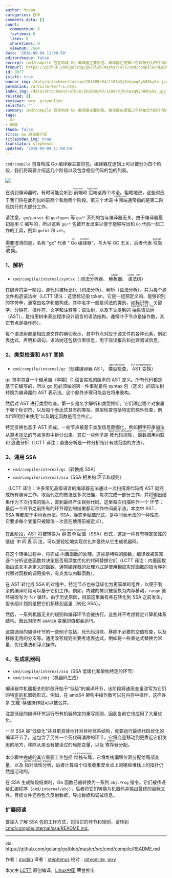 ```yaml
---
author: Mvdan
categories: 技术
comments_data: []
count:
  commentnum: 0
  favtimes: 0
  likes: 0
  sharetimes: 0
  viewnum: 7564
date: '2018-09-04 11:08:50'
editorchoice: false
excerpt: cmd/compile 包含构成 Go 编译器主要的包。编译器在逻辑上可以被分为四个阶段，我们将简要介绍这几个阶段以及包含相应代码的包的列表。
fromurl: https://github.com/golang/go/blob/master/src/cmd/compile/README.md
id: 9977
islctt: true
banner_img: /data/attachment/album/201809/04/110843j9uhgeq9yh88hy8e.jpg
permalink: /article-9977-1.html
index_img: /data/attachment/album/201809/04/110843j9uhgeq9yh88hy8e.jpg.thumb.jpg
related: []
reviewer: wxy, pityonline
selector: ''
summary: cmd/compile 包含构成 Go 编译器主要的包。编译器在逻辑上可以被分为四个阶段，我们将简要介绍这几个阶段以及包含相应代码的包的列表。
tags:
- Go
- 编译
thumb: false
title: Go 编译器介绍
titleindex_img: true
translator: stephenxs
updated: '2018-09-04 11:08:50'
---
```


`cmd/compile` 包含构成 Go 编译器主要的包。编译器在逻辑上可以被分为四个阶段，我们将简要介绍这几个阶段以及包含相应代码的包的列表。


![](/data/attachment/album/201809/04/110843j9uhgeq9yh88hy8e.jpg)


在谈到编译器时，有时可能会听到<ruby> 前端 <rt>  front-end </rt></ruby>和<ruby> 后端 <rt>  back-end </rt></ruby>这两个术语。粗略地说，这些对应于我们将在此列出的前两个和后两个阶段。第三个术语<ruby> 中间端 <rt>  middle-end </rt></ruby>通常指的是第二阶段执行的大部分工作。


请注意，`go/parser` 和 `go/types` 等 `go/*` 系列的包与编译器无关。由于编译器最初是用 C 编写的，所以这些 `go/*` 包被开发出来以便于能够写出和 `Go` 代码一起工作的工具，例如 `gofmt` 和 `vet`。


需要澄清的是，名称 “gc” 代表 “<ruby> Go 编译器 <rt>  Go compiler </rt></ruby>”，与大写 GC 无关，后者代表<ruby> 垃圾收集 <rt>  garbage collection </rt></ruby>。


### 1、解析


* `cmd/compile/internal/syntax`（<ruby> 词法分析器 <rt>  lexer </rt></ruby>、<ruby> 解析器 <rt>  parser </rt></ruby>、<ruby> 语法树 <rt>  syntax tree </rt></ruby>）


在编译的第一阶段，源代码被标记化（词法分析）、解析（语法分析），并为每个源文件构造语法树（LCTT 译注：这里标记指 token，它是一组预定义的、能够识别的字符串，通常由名字和值构成，其中名字一般是词法的类别，如标识符、关键字、分隔符、操作符、文字和注释等；语法树，以及下文提到的<ruby> 抽象语法树 <rt>  Abstract Syntax Tree </rt></ruby>（AST），是指用树来表达程序设计语言的语法结构，通常叶子节点是操作数，其它节点是操作码）。


每个语法树都是相应源文件的确切表示，其中节点对应于源文件的各种元素，例如表达式、声明和语句。语法树还包括位置信息，用于错误报告和创建调试信息。


### 2、类型检查和 AST 变换


* `cmd/compile/internal/gc`（创建编译器 AST，<ruby> 类型检查 <rt>  type-checking </rt></ruby>，<ruby> AST 变换 <rt>  AST transformation </rt></ruby>）


gc 包中包含一个继承自（早期）C 语言实现的版本的 AST 定义。所有代码都是基于它编写的，所以 gc 包必须做的第一件事就是将 syntax 包（定义）的语法树转换为编译器的 AST 表示法。这个额外步骤可能会在将来重构。


然后对 AST 进行类型检查。第一步是名字解析和类型推断，它们确定哪个对象属于哪个标识符，以及每个表达式具有的类型。类型检查包括特定的额外检查，例如“声明但未使用”以及确定函数是否会终止。


特定变换也基于 AST 完成。一些节点被基于类型信息而细化，例如把字符串加法从算术加法的节点类型中拆分出来。其它一些例子是<ruby> 死代码消除 <rt>  dead code elimination </rt></ruby>，<ruby> 函数调用内联 <rt>  function call inlining </rt></ruby>和<ruby> 逃逸分析 <rt>  escape analysis </rt></ruby>（LCTT 译注：逃逸分析是一种分析指针有效范围的方法）。


### 3、通用 SSA


* `cmd/compile/internal/gc`（转换成 SSA）
* `cmd/compile/internal/ssa`（SSA 相关的<ruby> 环节 <rt>  pass </rt></ruby>和规则）


（LCTT 译注：许多常见高级语言的编译器无法通过一次扫描源代码或 AST 就完成所有编译工作，取而代之的做法是多次扫描，每次完成一部分工作，并将输出结果作为下次扫描的输入，直到最终产生目标代码。这里每次扫描称作一个<ruby> 环节 <rt>  pass </rt></ruby>；最后一个环节之前所有的环节得到的结果都可称作中间表示法，本文中 AST、SSA 等都属于中间表示法。SSA，静态单赋值形式，是中间表示法的一种性质，它要求每个变量只被赋值一次且在使用前被定义）。


在此阶段，AST 将被转换为<ruby> 静态单赋值 <rt>  Static Single Assignment </rt></ruby>（SSA）形式，这是一种具有特定属性的低级<ruby> 中间表示法 <rt>  intermediate representation </rt></ruby>，可以更轻松地实现优化并最终从它生成机器码。


在这个转换过程中，将完成<ruby> 内置函数 <rt>  function intrinsics </rt></ruby>的处理。这些是特殊的函数，编译器被告知逐个分析这些函数并决定是否用深度优化的代码替换它们（LCTT 译注：内置函数指由语言本身定义的函数，通常编译器的处理方式是使用相应实现函数的指令序列代替对函数的调用指令，有点类似内联函数）。


在 AST 转化成 SSA 的过程中，特定节点也被低级化为更简单的组件，以便于剩余的编译阶段可以基于它们工作。例如，内建的拷贝被替换为内存移动，`range` 循环被改写为 `for` 循环。由于历史原因，目前这里面有些在转化到 SSA 之前发生，但长期计划则是把它们都移到这里（转化 SSA）。


然后，一系列机器无关的规则和编译环节会被执行。这些并不考虑特定计算机体系结构，因此对所有 `GOARCH` 变量的值都会运行。


这类通用的编译环节的一些例子包括，死代码消除、移除不必要的空值检查，以及移除无用的分支等。通用改写规则主要考虑表达式，例如将一些表达式替换为常量，优化乘法和浮点操作。


### 4、生成机器码


* `cmd/compile/internal/ssa`（SSA 低级化和架构特定的环节）
* `cmd/internal/obj`（机器码生成）


编译器中机器相关的阶段开始于“低级”的编译环节，该阶段将通用变量改写为它们的特定的机器码形式。例如，在 amd64 架构中操作数可以在内存中操作，这样许多<ruby> 加载-存储 <rt>  load-store </rt></ruby>操作就可以被合并。


注意低级的编译环节运行所有机器特定的重写规则，因此当前它也应用了大量优化。


一旦 SSA 被“低级化”并且更具体地针对目标体系结构，就要运行最终代码优化的编译环节了。这包含了另外一个死代码消除的环节，它将变量移动到更靠近它们使用的地方，移除从来没有被读过的局部变量，以及<ruby> 寄存器 <rt>  register </rt></ruby>分配。


本步骤中完成的其它重要工作包括<ruby> 堆栈布局 <rt>  stack frame layout </rt></ruby>，它将堆栈偏移位置分配给局部变量，以及<ruby> 指针活性分析 <rt>  pointer liveness analysis </rt></ruby>，后者计算每个垃圾收集安全点上的哪些堆栈上的指针仍然是活动的。


在 SSA 生成阶段结束时，Go 函数已被转换为一系列 `obj.Prog` 指令。它们被传递给汇编程序（`cmd/internal/obj`），后者将它们转换为机器码并输出最终的目标文件。目标文件还将包含反射数据，导出数据和调试信息。


### 扩展阅读


要深入了解 SSA 包的工作方式，包括它的环节和规则，请转到 [cmd/compile/internal/ssa/README.md](https://github.com/golang/go/blob/master/src/cmd/compile/internal/ssa/README.md)。




---


via: <https://github.com/golang/go/blob/master/src/cmd/compile/README.md>


作者：[mvdan](https://github.com/mvdan) 译者：[stephenxs](https://github.com/stephenxs) 校对：[pityonline](https://github.com/pityonline), [wxy](https://github.com/wxy)


本文由 [LCTT](https://github.com/LCTT/TranslateProject) 原创编译，[Linux中国](https://linux.cn/) 荣誉推出